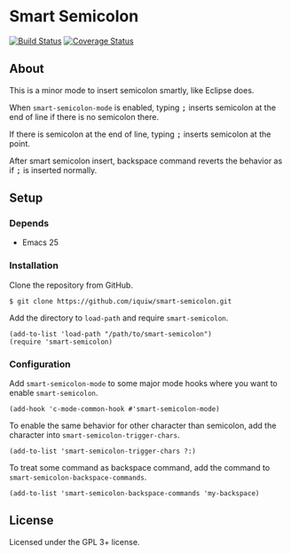 Smart Semicolon
===============

[![Build Status](https://travis-ci.org/iquiw/smart-semicolon.svg?branch=master)](https://travis-ci.org/iquiw/smart-semicolon)
[![Coverage Status](https://coveralls.io/repos/github/iquiw/smart-semicolon/badge.svg?branch=master)](https://coveralls.io/github/iquiw/smart-semicolon?branch=master)

About
-----

This is a minor mode to insert semicolon smartly, like Eclipse does.

When `smart-semicolon-mode` is enabled, typing <kbd>;</kbd> inserts
semicolon at the end of line if there is no semicolon there.

If there is semicolon at the end of line, typing <kbd>;</kbd> inserts
semicolon at the point.

After smart semicolon insert, backspace command reverts the behavior as if
<kbd>;</kbd> is inserted normally.


Setup
-----

### Depends ###

* Emacs 25

### Installation ###

Clone the repository from GitHub.

``` console
$ git clone https://github.com/iquiw/smart-semicolon.git
```

Add the directory to `load-path` and require `smart-semicolon`.

``` emacs-lisp
(add-to-list 'load-path "/path/to/smart-semicolon")
(require 'smart-semicolon)
```

### Configuration

Add `smart-semicolon-mode` to some major mode hooks where you want to
enable `smart-semicolon`.

``` emacs-lisp
(add-hook 'c-mode-common-hook #'smart-semicolon-mode)
```

To enable the same behavior for other character than semicolon, add the
character into `smart-semicolon-trigger-chars`.

``` emacs-lisp
(add-to-list 'smart-semicolon-trigger-chars ?:)
```

To treat some command as backspace command, add the command to
`smart-semicolon-backspace-commands`.

```
(add-to-list 'smart-semicolon-backspace-commands 'my-backspace)
```

License
-------

Licensed under the GPL 3+ license.
